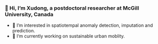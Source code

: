 ### **👋 Hi, I’m Xudong, a postdoctoral researcher at McGill University, Canada**

- 👀  I’m interested in spatiotempal anomaly detection, imputation and prediction. 
- 🌱  I‘m currently working on sustainable urban moblity.


<!---
Wangx1024/Wangx1024 is a ✨ special ✨ repository because its `README.md` (this file) appears on your GitHub profile.
You can click the Preview link to take a look at your changes.
--->
